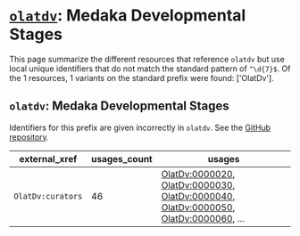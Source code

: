 # [`olatdv`](https://bioregistry.io/olatdv): Medaka Developmental Stages

This page summarize the different resources that reference `olatdv`
but use local unique identifiers that do not match the standard pattern of
`^\d{7}$`. Of the 1 resources,
1 variants on the standard prefix were found: ['OlatDv'].

## `olatdv`: Medaka Developmental Stages

Identifiers for this prefix are given incorrectly in `olatdv`. See the [GitHub repository](https://github.com/obophenotype/developmental-stage-ontologies).

| external_xref     |   usages_count | usages                                                                                                                                                                                                                                                                                                                                   |
|-------------------|----------------|------------------------------------------------------------------------------------------------------------------------------------------------------------------------------------------------------------------------------------------------------------------------------------------------------------------------------------------|
| `OlatDv:curators` |             46 | [OlatDv:0000020](http://purl.obolibrary.org/obo/OlatDv_0000020), [OlatDv:0000030](http://purl.obolibrary.org/obo/OlatDv_0000030), [OlatDv:0000040](http://purl.obolibrary.org/obo/OlatDv_0000040), [OlatDv:0000050](http://purl.obolibrary.org/obo/OlatDv_0000050), [OlatDv:0000060](http://purl.obolibrary.org/obo/OlatDv_0000060), ... |

